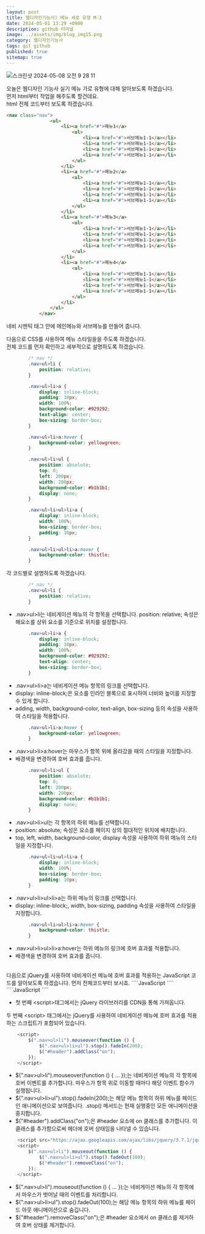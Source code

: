 ```yaml
---
layout: post
title: 웹디자인기능사) 메뉴 세로 유형 M-3
date: 2024-05-01 13:29 +0900
description: github 터미널
image: ../assets/img/blog_img15.png
category: 웹디자인기능사
tags: git github
published: true
sitemap: true
---
```


![스크린샷 2024-05-08 오전 9 28 11](https://github.com/parksohyunnn/parksohyunnn.github.io/assets/164127801/07d124fa-ba67-40c0-97da-7beae6e31594)

오늘은 웹디자인 기능사 실기 메뉴 가로 유형에 대해 알아보도록 하겠습니다.    
먼저 html부터 작업을 해주도록 할건데요.   
html 전체 코드부터 보도록 하겠습니다. 
````html  
<nav class="nav">
                <ul>
                    <li><a href="#">메뉴1</a>
                        <ul>
                            <li><a href="#">서브메뉴1-1</a></li>
                            <li><a href="#">서브메뉴1-1</a></li>
                            <li><a href="#">서브메뉴1-1</a></li>
                            <li><a href="#">서브메뉴1-1</a></li>
                        </ul>
                    </li>
                    <li><a href="#">메뉴2</a>
                        <ul>
                            <li><a href="#">서브메뉴1-1</a></li>
                            <li><a href="#">서브메뉴1-1</a></li>
                            <li><a href="#">서브메뉴1-1</a></li>
                            <li><a href="#">서브메뉴1-1</a></li>
                        </ul>
                    </li>
                    <li><a href="#">메뉴3</a>
                        <ul>
                            <li><a href="#">서브메뉴1-1</a></li>
                            <li><a href="#">서브메뉴1-1</a></li>
                            <li><a href="#">서브메뉴1-1</a></li>
                            <li><a href="#">서브메뉴1-1</a></li>
                        </ul>
                    </li>
                    <li><a href="#">메뉴4</a>
                        <ul>
                            <li><a href="#">서브메뉴1-1</a></li>
                            <li><a href="#">서브메뉴1-1</a></li>
                            <li><a href="#">서브메뉴1-1</a></li>
                            <li><a href="#">서브메뉴1-1</a></li>
                        </ul>
                    </li>
                </ul>
            </nav>
````
네비 시멘틱 태그 안에 메인메뉴와 서브메뉴를 만들어 줍니다.
<br>

다음으로 CSS를 사용하여 메뉴 스타일을을 주도록 하겠습니다.   
전체 코드를 먼저 확인하고 세부적으로 설명하도록 하겠습니다.   
````css
        /* nav */
        .nav>ul>li {
            position: relative;
        }

        .nav>ul>li>a {
            display: inline-block;
            padding: 10px;
            width: 100%;
            background-color: #929292;
            text-align: center;
            box-sizing: border-box;
        }

        .nav>ul>li>a:hover {
            background-color: yellowgreen;
        }

        .nav>ul>li>ul {
            position: absolute;
            top: 0;
            left: 200px;
            width: 200px;
            background-color: #b1b1b1;
            display: none;
        }

        .nav>ul>li>ul>li>a {
            display: inline-block;
            width: 100%;
            box-sizing: border-box;
            padding: 10px;
        }

        .nav>ul>li>ul>li>a:hover {
            background-color: thistle;
        }
````

각 코드별로 설명하도록 하겠습니다.

````css
        /* nav */
        .nav>ul>li {
            position: relative;
        }
````       
- .nav>ul>li는 네비게이션 메뉴의 각 항목을 선택합니다. position: relative; 속성은 해요소를 상위 요소를 기준으로 위치를 설정합니다.

````css
        .nav>ul>li>a {
            display: inline-block;
            padding: 10px;
            width: 100%;
            background-color: #929292;
            text-align: center;
            box-sizing: border-box;
        }
````
- .nav>ul>li>a는 네비게이션 메뉴 항목의 링크를 선택합니다. 
- display: inline-block;은 요소를 인라인 블록으로 표시하여 너비와 높이를 지정할 수 있게 합니다. 
- adding, width, background-color, text-align, box-sizing 등의 속성을 사용하여 스타일을 적용합니다.

````css
        .nav>ul>li>a:hover {
            background-color: yellowgreen;
        }
````
- .nav>ul>li>a:hover는 마우스가 항목 위에 올라갔을 때의 스타일을 지정합니다. 
- 배경색을 변경하여 호버 효과를 줍니다.

````css
        .nav>ul>li>ul {
            position: absolute;
            top: 0;
            left: 200px;
            width: 200px;
            background-color: #b1b1b1;
            display: none;
        }
````
- .nav>ul>li>ul는 각 항목의 하위 메뉴를 선택합니다.
- position: absolute; 속성은 요소를 페이지 상의 절대적인 위치에 배치합니다. 
- top, left, width, background-color, display 속성을 사용하여 하위 메뉴의 스타일을 지정합니다.

````css
        .nav>ul>li>ul>li>a {
            display: inline-block;
            width: 100%;
            box-sizing: border-box;
            padding: 10px;
        }
````
- .nav>ul>li>ul>li>a는 하위 메뉴의 링크를 선택합니다. 
- display: inline-block;, width, box-sizing, padding 속성을 사용하여 스타일을 지정합니다.

````css
        .nav>ul>li>ul>li>a:hover {
            background-color: thistle;
        }
````
- .nav>ul>li>ul>li>a:hover는 하위 메뉴의 링크에 호버 효과를 적용합니다. 
- 배경색을 변경하여 호버 효과를 줍니다.    
<br>
다음으로 jQuery를 사용하여 네비게이션 메뉴에 호버 효과를 적용하는 JavaScript 코드를 알아보도록 하겠습니다. 먼저 전체코드부터 보시죠.
````JavaScript   
    <script src="https://ajax.googleapis.com/ajax/libs/jquery/3.7.1/jquery.min.js"></script>
    <script>
        $(".nav>ul>li").mouseover(function () {
            $(".nav>ul>li>ul").stop().fadeIn(200);
            $("#header").addClass("on");
        });
        $(".nav>ul>li").mouseout(function () {
            $(".nav>ul>li>ul").stop().fadeOut(100);
            $("#header").removeClass("on");
        });
    </script>
````
````JavaScript   
    <script src="https://ajax.googleapis.com/ajax/libs/jquery/3.7.1/jquery.min.js"></script>
````

- 첫 번째 &lt;script&gt;태그에서는 jQuery 라이브러리를 CDN을 통해 가져옵니다.

두 번째 &lt;script&gt; 태그에서는 jQuery를 사용하여 네비게이션 메뉴에 호버 효과를 적용하는 스크립트가 포함되어 있습니다.

````JavaScript   
    <script>
        $(".nav>ul>li").mouseover(function () {
            $(".nav>ul>li>ul").stop().fadeIn(200);
            $("#header").addClass("on");
        });
    </script>
````
- $(".nav>ul>li").mouseover(function () { ... });는 네비게이션 메뉴의 각 항목에 호버 이벤트를 추가합니다. 마우스가 항목 위로 이동할 때마다 해당 이벤트 함수가 실행됩니다.   
- $(".nav>ul>li>ul").stop().fadeIn(200);는 해당 메뉴 항목의 하위 메뉴를 페이드 인 애니메이션으로 보여줍니다. .stop() 메서드는 현재 실행중인 모든 애니메이션을 중지합니다.   
- $("#header").addClass("on");은 #header 요소에 on 클래스를 추가합니다. 이 클래스를 추가함으로써 헤더에 호버 상태임을 나타낼 수 있습니다.   
  
````JavaScript   
    <script src="https://ajax.googleapis.com/ajax/libs/jquery/3.7.1/jquery.min.js"></script>
    <script>
        $(".nav>ul>li").mouseout(function () {
            $(".nav>ul>li>ul").stop().fadeOut(100);
            $("#header").removeClass("on");
        });
    </script>
````
- $(".nav>ul>li").mouseout(function () { ... });는 네비게이션 메뉴의 각 항목에서 마우스가 벗어날 때의 이벤트를 처리합니다.
- $(".nav>ul>li>ul").stop().fadeOut(100);는 해당 메뉴 항목의 하위 메뉴를 페이드 아웃 애니메이션으로 숨깁니다.
- $("#header").removeClass("on");은 #header 요소에서 on 클래스를 제거하여 호버 상태를 제거합니다.


